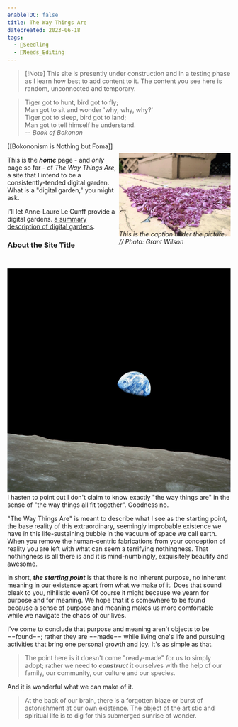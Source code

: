 ```yaml
---
enableTOC: false
title: The Way Things Are
datecreated: 2023-06-18
tags:
  - 🌱Seedling
  - 🧹Needs_Editing
---
```


> [!Note] This site is presently under construction and in a testing phase as I learn how best to add content to it. The content you see here is random, unconnected and temporary.
>
> 


>Tiger got to hunt, bird got to fly;  
>Man got to sit and wonder 'why, why, why?'  
>Tiger got to sleep, bird got to land;  
>Man got to tell himself he understand. 
>\
>-- *Book of Bokonon*

[[Bokononism is Nothing but Foma]]

<div style="width:50%; float:right; transform: translateY(-1.5em);" markdown="1">

![Where does this show up?](notes/images/Img_6961_2021-May-31.jpg "Apple blossoms still beautiful.")<span style="transform: translateY(-1.2em);display: inline-block;">*This is the caption under the picture. // Photo: Grant Wilson*</span>
</div>
<div style="width:50%; float:right">
</div>

This is the ***home*** page - and *only* page so far - of *The Way Things Are*, a site that I intend to be a consistently-tended digital garden. What is a "digital garden," you might ask.

I'll let Anne-Laure Le Cunff provide a digital gardens. [a summary description of digital gardens](https://nesslabs.com/digital-garden-set-up).

### About the Site Title
 ![Earthrise taken from Apollo 8](notes/images/NASA-Apollo8-Dec24-Earthrise.jpg#right50 "Earthrise - taken by William Anders  during Apollo 8")I hasten to point out I don't claim to know exactly "the way things are" in the sense of "the way things all fit together". Goodness no. 

"The Way Things Are" is meant to describe what I see as the starting point, the base reality of this extraordinary, seemingly improbable existence we have in this life-sustaining bubble in the vacuum of space we call earth. When you remove the human-centric fabrications from your conception of reality you are left with what can seem a terrifying nothingness. That nothingness is all there is and it is mind-numbingly, exquisitely beautify and awesome.

In short, ***the starting point*** is that there is no inherent purpose, no inherent meaning in our existence apart from what we make of it. Does that sound bleak to you, nihilistic even? Of course it might because we yearn for purpose and for meaning. We hope that it's somewhere to be found because a sense of purpose and meaning makes us more comfortable while we navigate the chaos of our lives.

I've come to conclude that purpose and meaning aren't objects to be ==found==; rather they are ==made== while living one's life and pursuing activities that bring one personal growth and joy. It's as simple as that.

>The point here is it doesn't come "ready-made" for us to simply adopt; rather we need to ***construct*** it ourselves with the help of our family, our community, our culture and our species.

And it is wonderful what we can make of it.

>At the back of our brain, there is a forgotten blaze or burst of astonishment at our own existence. The object of the artistic and spiritual life is to dig for this submerged sunrise of wonder.


